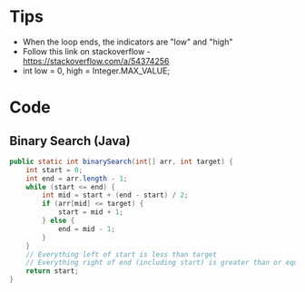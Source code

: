 # Tips
- When the loop ends, the indicators are "low" and "high"
- Follow this link on stackoverflow - https://stackoverflow.com/a/54374256 
- int low = 0, high = Integer.MAX_VALUE;

# Code
## Binary Search (Java)
```java
public static int binarySearch(int[] arr, int target) {
    int start = 0;
    int end = arr.length - 1;
    while (start <= end) {
        int mid = start + (end - start) / 2;
        if (arr[mid] <= target) {
            start = mid + 1;
        } else {
            end = mid - 1;
        }
    }
    // Everything left of start is less than target
    // Everything right of end (including start) is greater than or equal to target
    return start;
}
```